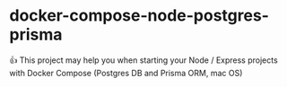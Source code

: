 # docker-compose-node-postgres-prisma
👍 This project may help you when starting your Node / Express projects with Docker Compose (Postgres DB and Prisma ORM, mac OS)
